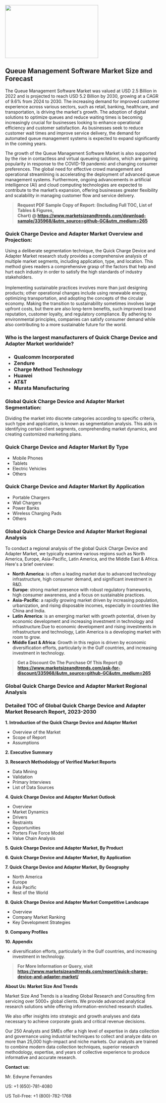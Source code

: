 <p><img class="alignnone size-medium wp-image-20088" src="https://ffe5etoiles.com/wp-content/uploads/2024/12/MST1-300x171.png" alt="" width="300" height="171" /></p><h2>Queue Management Software Market Size and Forecast</h2><p>The Queue Management Software Market was valued at USD 2.5 Billion in 2022 and is projected to reach USD 5.2 Billion by 2030, growing at a CAGR of 9.6% from 2024 to 2030. The increasing demand for improved customer experience across various sectors, such as retail, banking, healthcare, and transportation, is driving the market's growth. The adoption of digital solutions to optimize queues and reduce waiting times is becoming increasingly crucial for businesses looking to enhance operational efficiency and customer satisfaction. As businesses seek to reduce customer wait times and improve service delivery, the demand for automated queue management systems is expected to expand significantly in the coming years.</p><p>The growth of the Queue Management Software Market is also supported by the rise in contactless and virtual queueing solutions, which are gaining popularity in response to the COVID-19 pandemic and changing consumer preferences. The global need for effective crowd management and operational streamlining is accelerating the deployment of advanced queue management systems. Furthermore, ongoing advancements in artificial intelligence (AI) and cloud computing technologies are expected to contribute to the market’s expansion, offering businesses greater flexibility and scalability in managing customer flow and service delivery.</p></p><blockquote id="" class=""><strong>Request PDF Sample Copy of Report: (Including Full TOC, List of Tables &amp; Figures, Chart)&nbsp;@&nbsp;<strong><a href="https://www.marketsizeandtrends.com/download-sample/335968/&utm_source=github-GC&utm_medium=265" target="_blank">https://www.marketsizeandtrends.com/download-sample/335968/&utm_source=github-GC&utm_medium=265</a></strong></strong></blockquote><h3 id="" class="">Quick Charge Device and Adapter Market&nbsp;Overview and Projection:</h3><p id="" class="">Using a deliberate segmentation technique, the Quick Charge Device and Adapter Market research study provides a comprehensive analysis of multiple market segments, including application, type, and location. This method gives readers a comprehensive grasp of the factors that help and hurt each industry in order to satisfy the high standards of industry stakeholders. <br /> <br />Implementing sustainable practices involves more than just designing products; other operational changes include using renewable energy, optimizing transportation, and adopting the concepts of the circular economy. Making the transition to sustainability sometimes involves large upfront costs, but there are also long-term benefits, such improved brand reputation, customer loyalty, and regulatory compliance. By adhering to environmental principles, companies can satisfy consumer demand while also contributing to a more sustainable future for the world.</p><h3 id="" class="">Who is the largest manufacturers of&nbsp;Quick Charge Device and Adapter Market worldwide?</h3><h3 class=""><p><ul><li>Qualcomm Incorporated </li><li> Zendure </li><li> Charge Method Technology </li><li> Huawei </li><li> AT&T </li><li> Murata Manufacturing</li></ul></p></h3><h3 id="" class="">Global&nbsp;Quick Charge Device and Adapter Market Segmentation:</h3><p id="" class="">Dividing the market into discrete categories according to specific criteria, such type and application, is known as segmentation analysis. This aids in identifying certain client segments, comprehending market dynamics, and creating customized marketing plans.</p><h3 id="" class="">Quick Charge Device and Adapter Market&nbsp;By Type</h3><p><p><ul><li>Mobile Phones</li><li> Tablets</li><li> Electric Vehicles</li><li> Others</p></li></ul></p></p><h3 id="" class="">Quick Charge Device and Adapter Market&nbsp;By Application</h3><p class=""><p><ul><li>Portable Chargers</li><li> Wall Chargers</li><li> Power Banks</li><li> Wireless Charging Pads</li><li> Others</li></ul></p></p><h3 id="" class="">Global Quick Charge Device and Adapter Market Regional Analysis</h3><p id="" class="">To conduct a regional analysis of the global Quick Charge Device and Adapter Market, we typically examine various regions such as North America, Europe, Asia-Pacific, Latin America, and the Middle East &amp; Africa. Here's a brief overview:</p><ul><li><strong>North America</strong>: is often a leading market due to advanced technology infrastructure, high consumer demand, and significant investment in R&amp;D.</li><li><strong>Europe</strong>: strong market presence with robust regulatory frameworks, high consumer awareness, and a focus on sustainable practices.</li><li><strong>Asia-Pacific</strong>: a rapidly growing market driven by increasing population, urbanization, and rising disposable incomes, especially in countries like China and India.</li><li><strong>Latin America</strong>: is an emerging market with growth potential, driven by economic development and increasing investment in technology and infrastructure.Due to economic development and rising investments in infrastructure and technology, Latin America is a developing market with room to grow.</li><li><strong>Middle East &amp; Africa</strong>: Growth in this region is driven by economic diversification efforts, particularly in the Gulf countries, and increasing investment in technology.</li></ul><blockquote id="" class=""><strong>Get a Discount On The Purchase Of This Report @ <strong><a href="https://www.marketsizeandtrends.com/ask-for-discount/335968/&utm_source=github-GC&utm_medium=265" target="_blank">https://www.marketsizeandtrends.com/ask-for-discount/335968/&utm_source=github-GC&utm_medium=265</a></strong></strong></blockquote><h3 id="" class="">Global Quick Charge Device and Adapter Market Regional Analysis</h3><h3 id="" class="">Detailed TOC of Global Quick Charge Device and Adapter Market Research Report, 2023-2030</h3><p id="" class=""><strong>1. Introduction of the Quick Charge Device and Adapter Market</strong></p><ul><li>Overview of the Market</li><li>Scope of Report</li><li>Assumptions</li></ul><p id="" class=""><strong>2. Executive Summary</strong></p><p id="" class=""><strong>3. Research Methodology of Verified Market Reports</strong></p><ul><li>Data Mining</li><li>Validation</li><li>Primary Interviews</li><li>List of Data Sources</li></ul><p id="" class=""><strong>4. Quick Charge Device and Adapter Market Outlook</strong></p><ul><li>Overview</li><li>Market Dynamics</li><li>Drivers</li><li>Restraints</li><li>Opportunities</li><li>Porters Five Force Model</li><li>Value Chain Analysis</li></ul><p id="" class=""><strong>5. Quick Charge Device and Adapter Market, By Product</strong></p><p id="" class=""><strong>6. Quick Charge Device and Adapter Market, By Application</strong></p><p id="" class=""><strong>7. Quick Charge Device and Adapter Market, By Geography</strong></p><ul><li>North America</li><li>Europe</li><li>Asia Pacific</li><li>Rest of the World</li></ul><p id="" class=""><strong>8. Quick Charge Device and Adapter Market Competitive Landscape</strong></p><ul><li>Overview</li><li>Company Market Ranking</li><li>Key Development Strategies</li></ul><p id="" class=""><strong>9. Company Profiles</strong></p><p id="" class=""><strong>10. Appendix</strong></p><ul><li>diversification efforts, particularly in the Gulf countries, and increasing investment in technology.</li></ul><blockquote id="" class=""><strong>For More Information or Query, visit <strong><strong><a href="https://www.marketsizeandtrends.com/report/quick-charge-device-and-adapter-market/" target="_blank">https://www.marketsizeandtrends.com/report/quick-charge-device-and-adapter-market/</a></strong></strong></strong></blockquote><p id="" class=""><strong>About Us: Market Size And Trends</strong></p><p id="" class="">Market Size And Trends is a leading Global Research and Consulting firm servicing over 5000+ global clients. We provide advanced analytical research solutions while offering information-enriched research studies.</p><p id="" class="">We also offer insights into strategic and growth analyses and data necessary to achieve corporate goals and critical revenue decisions.</p><p id="" class="">Our 250 Analysts and SMEs offer a high level of expertise in data collection and governance using industrial techniques to collect and analyze data on more than 25,000 high-impact and niche markets. Our analysts are trained to combine modern data collection techniques, superior research methodology, expertise, and years of collective experience to produce informative and accurate research.</p><p id="" class=""><strong>Contact us:</strong></p><p id="" class="">Mr. Edwyne Fernandes</p><p id="" class="">US: +1 (650)-781-4080</p><p id="" class="">US Toll-Free: +1 (800)-782-1768</p>
